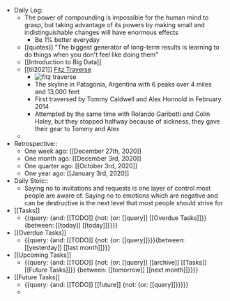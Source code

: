 - Daily Log:
    - The power of compounding is impossible for the human mind to grasp, but taking advantage of its powers by making small and indistinguishable changes will have enormous effects
        - Be 1% better everyday
    - [[quotes]] "The biggest generator of long-term results is learning to do things when you don't feel like doing them"
    - [[Introduction to Big Data]]
    - [[til2021]] [Fitz Traverse](https://en.wikipedia.org/wiki/Fitz_Roy)
        - ![fitz traverse](https://www.patagonia.com/blog/wp-content/uploads/2015/01/lineacrossthesky_garibotti_r_0143_handwriting_1280x720-jpg2560x1440.jpg)
        - The skyline in Patagonia, Argentina with 6 peaks over 4 miles and 13,000 feet
        - First traversed by Tommy Caldwell and Alex Honnold in February 2014
        - Attempted by the same time with Rolando Garibotti and Colin Haley, but they stopped halfway because of sickness, they gave their gear to Tommy and Alex
    - 
- Retrospective::
    - One week ago: [[December 27th, 2020]]
    - One month ago: [[December 3rd, 2020]]
    - One quarter ago: [[October 3rd, 2020]]
    - One year ago: [[January 3rd, 2020]]
- Daily Stoic::
    - Saying no to invitations and requests is one layer of control most people are aware of. Saying no to emotions which are negative and can be destructive is the next level that most people should strive for
- [[Tasks]]
    - {{query: {and: [[TODO]] {not: {or: [[query]] [[Overdue Tasks]]}} {between: [[today]] [[today]]}}}}
- [[Overdue Tasks]]
    - {{query: {and: [[TODO]] {not: {or: [[query]]}}}{between: [[yesterday]] [[last month]]}}}
- [[Upcoming Tasks]]
    - {{query: {and: [[TODO]] {not: {or: [[query]] [[archive]] [[Tasks]] [[Future Tasks]]}} {between: [[tomorrow]] [[next month]]}}}}
- [[Future Tasks]]
    - {{query: {and: [[TODO]] [[future]] {not: {or: [[query]]}}}}}
    - 
